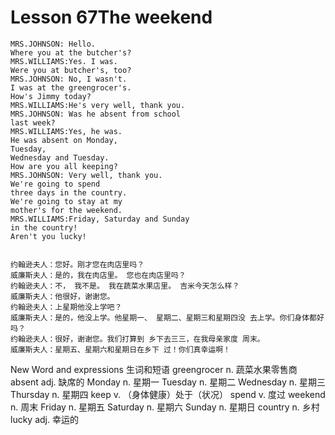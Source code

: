 # Lesson 67The weekend

```
MRS.JOHNSON: Hello.
Where you at the butcher's?
MRS.WILLIAMS:Yes. I was.
Were you at butcher's, too?
MRS.JOHNSON: No, I wasn't.
I was at the greengrocer's.
How's Jimmy today?
MRS.WILLIAMS:He's very well, thank you.
MRS.JOHNSON: Was he absent from school
last week?
MRS.WILLIAMS:Yes, he was.
He was absent on Monday,
Tuesday,
Wednesday and Tuesday.
How are you all keeping?
MRS.JOHNSON: Very well, thank you.
We're going to spend
three days in the country.
We're going to stay at my
mother's for the weekend.
MRS.WILLIAMS:Friday, Saturday and Sunday
in the country!
Aren't you lucky!


约翰逊夫人：您好。刚才您在肉店里吗？
威廉斯夫人：是的，我在肉店里。 您也在肉店里吗？
约翰逊夫人：不， 我不是。 我在蔬菜水果店里。 吉米今天怎么样？
威廉斯夫人：他很好，谢谢您。
约翰逊夫人：上星期他没上学吧？
威廉斯夫人：是的，他没上学。他星期一、 星期二、星期三和星期四没 去上学。你们身体都好吗？
约翰逊夫人：很好，谢谢您。我们打算到 乡下去三三，在我母亲家度 周末。
威廉斯夫人：星期五、星期六和星期日在乡下 过！你们真幸运啊！
```


New Word and expressions 生词和短语
greengrocer
n. 蔬菜水果零售商
absent
adj. 缺席的
Monday
n. 星期一
Tuesday
n. 星期二
Wednesday
n. 星期三
Thursday
n. 星期四
keep
v. （身体健康）处于（状况）
spend
v. 度过
weekend
n. 周末
Friday
n. 星期五
Saturday
n. 星期六
Sunday
n. 星期日
country
n. 乡村
lucky
adj. 幸运的